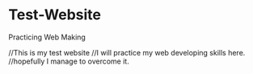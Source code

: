 # Test-Website
Practicing Web Making 

//This is my test website 
//I will practice my web developing skills here.
//hopefully I manage to overcome it.
